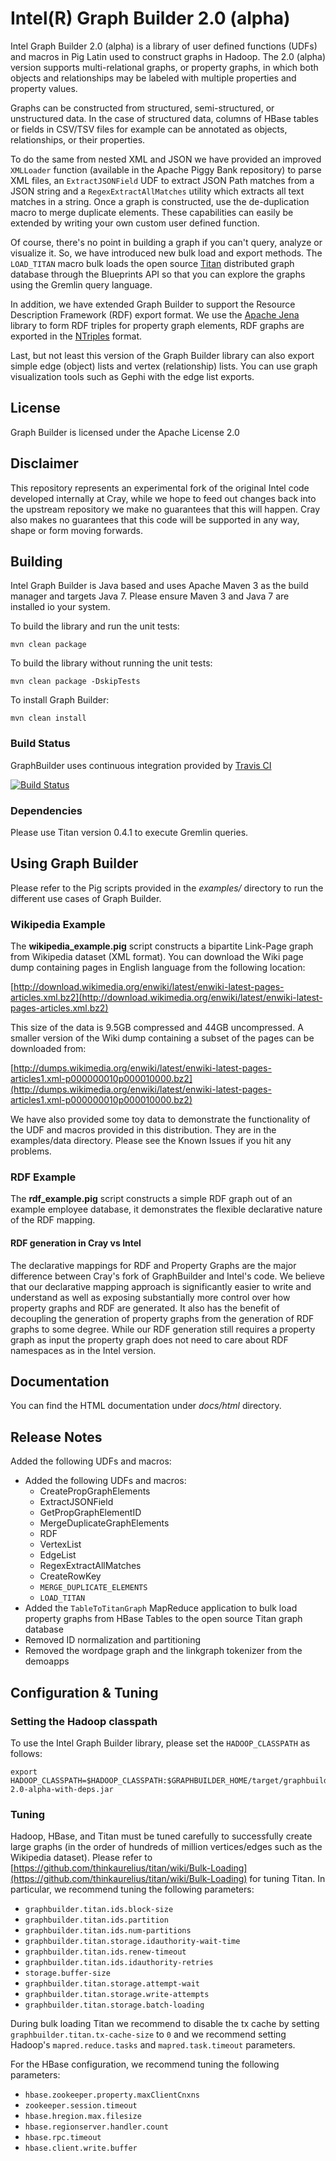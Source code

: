 # Intel(R) Graph Builder 2.0 (alpha) 

Intel Graph Builder 2.0 (alpha) is a library of user defined functions (UDFs) and
macros in Pig Latin used to construct graphs in Hadoop. The 2.0 (alpha) version
supports multi-relational graphs, or property graphs, in which both objects
and relationships may be labeled with multiple properties and property values.

Graphs can be constructed from structured, semi-structured,
or unstructured data. In the case of structured data, columns of HBase tables or
fields in CSV/TSV files for example can be annotated as objects,
relationships, or their properties.

To do the same from nested XML and JSON we
have provided an improved `XMLLoader` function (available in the Apache Piggy Bank
repository) to parse XML files, an `ExtractJSONField` UDF to extract JSON Path
matches from a JSON string and a `RegexExtractAllMatches` utility which extracts all
text matches in a string. Once a graph is constructed, use the de-duplication macro to merge duplicate elements.
These capabilities can easily be extended by writing your own custom user defined function.

Of course, there's no point in building a graph if you can't query,
analyze or visualize it. So, we have introduced new bulk load and export
methods. The `LOAD_TITAN` macro bulk loads the open source [Titan][1] distributed
graph database through the Blueprints API so that you can explore the graphs
using the Gremlin query language.

In addition, we have extended Graph Builder to support the Resource Description Framework 
(RDF) export format. We use the [Apache Jena][2] library to form RDF triples for property 
graph elements, RDF graphs are exported in the [NTriples][3] format.

Last, but not least this version of the Graph Builder library can also export simple edge
(object) lists and vertex (relationship) lists. You can use graph visualization tools such as Gephi with
the edge list exports.

[1]: http://thinkaurelius.github.io/titan/
[2]: http://jena.apache.org
[3]: http://www.w3.org/TR/n-triples/

## License

Graph Builder is licensed under the Apache License 2.0

## Disclaimer

This repository represents an experimental fork of the original Intel code developed internally at Cray, while we hope
to feed out changes back into the upstream repository we make no guarantees that this will happen.  Cray also makes no
guarantees that this code will be supported in any way, shape or form moving forwards.

## Building

Intel Graph Builder is Java based and uses Apache Maven 3 as the build manager and targets Java 7. Please ensure Maven 3 
and Java 7 are installed io your system.

To build the library and run the unit tests:

    mvn clean package
    
To build the library without running the unit tests:

    mvn clean package -DskipTests

To install Graph Builder:

    mvn clean install

### Build Status

GraphBuilder uses continuous integration provided by [Travis CI](http://travis-ci.org)

[![Build Status](https://travis-ci.org/Cray/graphbuilder.png?branch=2.0.alpha)](https://travis-ci.org/Cray/graphbuilder)

### Dependencies

Please use Titan version 0.4.1 to execute Gremlin queries.

## Using Graph Builder

Please refer to the Pig scripts provided in the *examples/* directory to run
the different use cases of Graph Builder.

### Wikipedia Example

The **wikipedia_example.pig** script
constructs a bipartite Link-Page graph from Wikipedia dataset (XML format).
You can download the Wiki page dump containing pages in English language
from the following location:

[http://download.wikimedia.org/enwiki/latest/enwiki-latest-pages-articles.xml.bz2](http://download.wikimedia.org/enwiki/latest/enwiki-latest-pages-articles.xml.bz2)

This size of the data is 9.5GB compressed and 44GB uncompressed. A smaller
version of the Wiki dump containing a subset of the pages can be downloaded
from:

[http://dumps.wikimedia.org/enwiki/latest/enwiki-latest-pages-articles1.xml-p000000010p000010000.bz2](http://dumps.wikimedia.org/enwiki/latest/enwiki-latest-pages-articles1.xml-p000000010p000010000.bz2)

We have also provided some toy data to demonstrate the functionality
of the UDF and macros provided in this distribution. They are in the
examples/data directory. Please see the Known Issues if you hit any problems.

### RDF Example

The **rdf_example.pig** script constructs a simple RDF graph out of an example employee database, it demonstrates the flexible declarative nature of the RDF mapping.

#### RDF generation in Cray vs Intel

The declarative mappings for RDF and Property Graphs are the major difference between Cray's fork of GraphBuilder and Intel's code.  We believe that our declarative mapping approach 
is significantly easier to write and understand as well as exposing substantially more control over how property graphs and RDF are generated.  It also has the benefit of decoupling the
generation of property graphs from the generation of RDF graphs to some degree.  While our RDF generation still requires a property graph as input the property graph does not need to care
about RDF namespaces as in the Intel version.

## Documentation

You can find the HTML documentation under *docs/html* directory.

## Release Notes

Added the following UDFs and macros:

- Added the following UDFs and macros:
    - CreatePropGraphElements
    - ExtractJSONField
    - GetPropGraphElementID
    - MergeDuplicateGraphElements
    - RDF
    - VertexList
    - EdgeList
    - RegexExtractAllMatches  
    - CreateRowKey
    - `MERGE_DUPLICATE_ELEMENTS`
    - `LOAD_TITAN`
- Added the `TableToTitanGraph` MapReduce application to bulk load property graphs from HBase Tables to the open source Titan graph database
- Removed ID normalization and partitioning
- Removed the wordpage graph and the linkgraph tokenizer from the demoapps

## Configuration & Tuning

### Setting the Hadoop classpath 

To use the Intel Graph Builder library,
please set the `HADOOP_CLASSPATH` as follows:

    export HADOOP_CLASSPATH=$HADOOP_CLASSPATH:$GRAPHBUILDER_HOME/target/graphbuilder-2.0-alpha-with-deps.jar

### Tuning

Hadoop, HBase, and Titan must be tuned carefully to successfully create large
graphs (in the order of hundreds of million vertices/edges such as the Wikipedia dataset). Please refer to
[https://github.com/thinkaurelius/titan/wiki/Bulk-Loading](https://github.com/thinkaurelius/titan/wiki/Bulk-Loading) for tuning Titan. In particular,
we recommend tuning the following parameters:

- `graphbuilder.titan.ids.block-size`
- `graphbuilder.titan.ids.partition`
- `graphbuilder.titan.ids.num-partitions`
- `graphbuilder.titan.storage.idauthority-wait-time`
- `graphbuilder.titan.ids.renew-timeout`
- `graphbuilder.titan.ids.idauthority-retries`
- `storage.buffer-size`
- `graphbuilder.titan.storage.attempt-wait`
- `graphbuilder.titan.storage.write-attempts`
- `graphbuilder.titan.storage.batch-loading`

During bulk loading Titan we recommend to disable the tx cache by setting `graphbuilder.titan.tx-cache-size` to `0`
and we recommend setting Hadoop's `mapred.reduce.tasks` and `mapred.task.timeout` parameters.

For the HBase configuration, we recommend tuning the following parameters:

- `hbase.zookeeper.property.maxClientCnxns`
- `zookeeper.session.timeout`
- `hbase.hregion.max.filesize`
- `hbase.regionserver.handler.count`
- `hbase.rpc.timeout`
- `hbase.client.write.buffer`